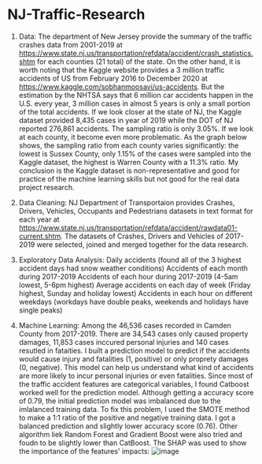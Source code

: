# NJ-Traffic-Research

1. Data: The department of New Jersey provide the summary of the traffic crashes data from 2001-2019 at https://www.state.nj.us/transportation/refdata/accident/crash_statistics.shtm  for each counties (21 total)  of the state. 
On the other hand, it is worth noting that the Kaggle website provides a 3 million traffic accidents of US from February 2016 to December 2020 at https://www.kaggle.com/sobhanmoosavi/us-accidents. But the estimation by the NHTSA says that 6 million car accidents happen in the U.S. every year, 3 million cases in almost 5 years is only a small portion of the total accidents. If we look closer at the state of NJ, the Kaggle dataset provided 8,435 cases in year of 2019 while the DOT of NJ reported 276,861 accidents. The sampling ratio is only 3.05%. If we look at each county, it become even more problematic. As the graph below shows, the sampling ratio from each county varies significantly: the lowest is Sussex County, only 1.15% of the cases were sampled into the Kaggle dataset, the highest is Warren County with a 11.3% ratio. My conclusion is the Kaggle dataset is non-representative and good for practice of the machine learning skills but not good for the real data project research. 

2.	Data Cleaning:
NJ Department of Transportaion provides Crashes, Drivers, Vehicles, Occupants and Pedestrians datasets in text format for each year at https://www.state.nj.us/transportation/refdata/accident/rawdata01-current.shtm. 
The datasets of Crashes, Drivers and Vehicles of 2017-2019 were selected, joined and merged together for the data research.  

3. Exploratory Data Analysis:
Daily accidents (found all of the 3 highest accident days had snow weather conditions)
Accidents of each month during 2017-2019
Accidents of each hour during 2017-2019 (4-5am lowest, 5-6pm highest)
Average accidents on each day of week (Friday highest, Sunday and holiday lowest)
Accidents in each hour on different weekdays (workdays have double peaks, weekends and holidays have single peaks)

4. Machine Learning: Among the 46,536 cases recorded in Camden County from 2017-2019. There are 34,543 cases only caused property damages, 11,853 cases inccured personal injuries and 140 cases resutled in fataities. 
I built a prediction model to predict if the accidents would cause injury and fatalities (1, positive) or only proprety damages (0, negative). This model can help us understand what kind of accidents are more likely to incur personal injuries or even fatalities. 
Since most of the traffic accident features are categorical variables, I found Catboost worked well for the prediction model. Although getting a accuracy score of 0.79, the initial prediction model was imbalanced due to the imlalanced training data. To fix this problem, I used the SMOTE method to make a 1:1 ratio of the positive and negative training data. I got a balanced prediction and slightly lower accuracy score (0.76). Other algorithm liek Random Forest and Gradient Boost were also tried and foudn to be slightly lower than CatBoost. 
The SHAP was used to show the importance of the features' impacts:
![image](https://user-images.githubusercontent.com/73204188/125385652-e56a8780-e368-11eb-91fe-44488c2c9d56.png)
